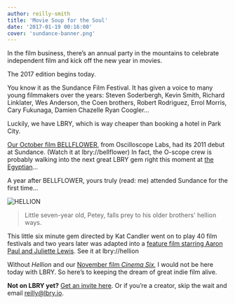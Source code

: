 ```yaml
---
author: reilly-smith
title: 'Movie Soup for the Soul'
date: '2017-01-19 00:16:00'
cover: 'sundance-banner.png'
---
```

In the film business, there’s an annual party in the mountains to celebrate independent film and kick off the new year in movies.

The 2017 edition begins today.

You know it as the Sundance Film Festival. It has given a voice to many young filmmakers over the years: Steven Soderbergh, Kevin Smith, Richard Linklater, Wes Anderson, the Coen brothers, Robert Rodriguez, Errol Morris, Cary Fukunaga, Damien Chazelle Ryan Coogler…

Luckily, we have LBRY, which is way cheaper than booking a hotel in Park City.

[Our October film BELLFLOWER](https://lbry.io/news/bellflower-movie), from Oscilloscope Labs, had its 2011 debut at Sundance. (Watch it at lbry://bellflower) In fact, the O-scope crew is probably walking into the next great LBRY gem right this moment at [the Egyptian](https://www.visitparkcity.com/listing/egyptian-theatre/15000/)...

A year after BELLFLOWER, yours truly (read: me) attended Sundance for the first time...

![HELLION](/img/news/sundance-inline.jpg)

>Little seven-year old, Petey, falls prey to his older brothers' hellion ways.

This little six minute gem directed by Kat Candler went on to play 40 film festivals and two years later was adapted into a [feature film starring Aaron Paul and Juliette Lewis](http://www.imdb.com/title/tt3186318/). See it at lbry://hellion

Without *Hellion* and our [November film *Cinema Six*](https://lbry.io/news/singletree), I would not be here today with LBRY. So here’s to keeping the dream of great indie film alive.

**Not on LBRY yet?** [Get an invite here](https://lbry.io/get). Or if you’re a creator, skip the wait and email reilly@lbry.io.
